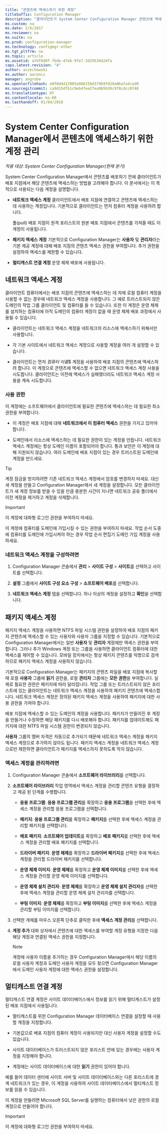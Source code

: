 ```yaml
---
title: "콘텐츠에 액세스하기 위한 계정"
titleSuffix: Configuration Manager
description: "클라이언트가 System Center Configuration Manager 콘텐츠에 액세스하는 계정에 대해 알아봅니다."
ms.custom: na
ms.date: 2/6/2017
ms.reviewer: na
ms.suite: na
ms.prod: configuration-manager
ms.technology: configmgr-other
ms.tgt_pltfrm: na
ms.topic: article
ms.assetid: a7df9d0f-fbde-47eb-97e7-3d29536424fa
caps.latest.revision: "4"
author: aczechowski
ms.author: aaroncz
manager: angrobe
ms.openlocfilehash: e0f0d4d12905a986159d379b9fd29a06afa4cad0
ms.sourcegitcommit: ca9d15dfb1c9eb47ee27ea9b5b39c9f8cdcc0748
ms.translationtype: HT
ms.contentlocale: ko-KR
ms.lasthandoff: 01/04/2018
---
```

# <a name="manage-accounts-to-access-content-in-system-center-configuration-manager"></a>System Center Configuration Manager에서 콘텐츠에 액세스하기 위한 계정 관리

*적용 대상: System Center Configuration Manager(현재 분기)*

System Center Configuration Manager에서 콘텐츠를 배포하기 전에 클라이언트가 배포 지점에서 해당 콘텐츠에 액세스하는 방법을 고려해야 합니다. 이 문서에서는 이 목적으로 사용되는 다음 계정을 설명합니다.

-   **네트워크 액세스 계정** 클라이언트에서 배포 지점에 연결하고 콘텐츠에 액세스하는 데 사용하는 계정입니다. 기본적으로 클라이언트는 먼저 컴퓨터 계정을 사용하려 합니다.

     풀(pull) 배포 지점이 원격 포리스트의 원본 배포 지점에서 콘텐츠를 가져올 때도 이 계정이 사용됩니다.  

-   **패키지 액세스 계정** 기본적으로 Configuration Manager는 **사용자** 및 **관리자**라는 기본 제공 계정에 대해 배포 지점의 콘텐츠 액세스 권한을 부여합니다. 추가 권한을 설정하여 액세스를 제한할 수 있습니다.  

-   **멀티캐스트 연결 계정** 운영 체제 배포에 사용됩니다.  

##  <a name="bkmk_NAA"></a> 네트워크 액세스 계정  
 클라이언트 컴퓨터에서는 배포 지점의 콘텐츠에 액세스하는 데 자체 로컬 컴퓨터 계정을 사용할 수 없는 경우에 네트워크 액세스 계정을 사용합니다. 그 예로 트러스트되지 않은 도메인의 작업 그룹 클라이언트 및 컴퓨터를 들 수 있습니다. 또한 이 계정은 운영 체제를 설치하는 컴퓨터에 아직 도메인의 컴퓨터 계정이 없을 때 운영 체제 배포 과정에서 사용될 수 있습니다.  

-   클라이언트는 네트워크 액세스 계정을 네트워크의 리소스에 액세스하기 위해서만 사용합니다.  

-   각 기본 사이트에서 네트워크 액세스 계정으로 사용할 계정을 여러 개 설정할 수 있습니다.  

-   클라이언트는 먼저 *컴퓨터 이름*$ 계정을 사용하여 배포 지점의 콘텐츠에 액세스하려 합니다. 이 계정으로 콘텐츠에 액세스할 수 없으면 네트워크 액세스 계정 사용을 시도합니다. 클라이언트는 이전에 액세스가 실패했더라도 네트워크 액세스 계정 사용을 계속 시도합니다.  

### <a name="permissions"></a>사용 권한
이 계정에는 소프트웨어에서 클라이언트에 필요한 콘텐츠에 액세스하는 데 필요한 최소 권한을 부여합니다.  

-   이 계정은 배포 지점에 대해 **네트워크에서 이 컴퓨터 액세스** 권한을 가지고 있어야 합니다.  

-   도메인에서 리소스에 액세스하는 데 필요한 권한이 있는 계정을 만듭니다. 네트워크 액세스 계정에는 항상 도메인 이름이 포함되어야 합니다. 통과 보안은 이 계정에 대해 지원되지 않습니다. 여러 도메인에 배포 지점이 있는 경우 트러스트된 도메인에 계정을 만드세요.  

> [!TIP]  
>  계정 잠금을 방지하려면 기존 네트워크 액세스 계정에서 암호를 변경하지 마세요. 대신 새 계정을 만들고 Configuration Manager에서 새 계정을 설정합니다. 모든 클라이언트가 새 계정 정보를 받을 수 있을 만큼 충분한 시간이 지나면 네트워크 공유 폴더에서 이전 계정을 제거하고 계정을 삭제합니다.  

> [!IMPORTANT]  
>  이 계정에 대화형 로그인 권한을 부여하지 마세요.  
>   
>  이 계정에 컴퓨터를 도메인에 가입시킬 수 있는 권한을 부여하지 마세요. 작업 순서 도중에 컴퓨터를 도메인에 가입시켜야 하는 경우 작업 순서 편집기 도메인 가입 계정을 사용하세요.  

### <a name="to-configure-the-network-access-account"></a>네트워크 액세스 계정을 구성하려면  

1.  Configuration Manager 콘솔에서 **관리** >   **사이트 구성** >  **사이트**를 선택하고 사이트를 선택합니다.  

2.  **설정** 그룹에서 **사이트 구성 요소 구성** > **소프트웨어 배포**를 선택합니다.  

3.  **네트워크 액세스 계정** 탭을 선택합니다. 하나 이상의 계정을 설정하고 **확인**을 선택합니다.  

##  <a name="bkmk_Paa"></a> 패키지 액세스 계정  
 패키지 액세스 계정을 사용하면 NTFS 파일 시스템 권한을 설정하여 배포 지점의 패키지 콘텐츠에 액세스할 수 있는 사용자와 사용자 그룹을 지정할 수 있습니다. 기본적으로 Configuration Manager에서는 일반 **사용자** 및 **관리자** 계정에만 액세스 권한을 부여합니다. 그러나 추가 Windows 계정 또는 그룹을 사용하면 클라이언트 컴퓨터에 대한 액세스를 제어할 수 있습니다. 모바일 장치에서는 항상 패키지 콘텐츠를 익명으로 검색하므로 패키지 액세스 계정을 사용하지 않습니다.  

 기본적으로 Configuration Manager는 패키지의 콘텐츠 파일을 배포 지점에 복사할 때 로컬 **사용자** 그룹에 **읽기** 권한을, 로컬 **관리자** 그룹에는 **모든 권한**을 부여합니다. 실제로 필요한 권한은 패키지에 따라 달라집니다. 작업 그룹 또는 트러스트되지 않은 포리스트에 있는 클라이언트는 네트워크 액세스 계정을 사용하여 패키지 콘텐츠에 액세스합니다. 네트워크 액세스 계정은 정의된 패키지 액세스 계정을 사용하여 패키지에 대한 사용 권한을 가져야 합니다.  

 배포 지점에 액세스할 수 있는 도메인의 계정을 사용합니다. 패키지가 만들어진 후 계정을 만들거나 수정하면 해당 패키지를 다시 배포해야 합니다. 패키지를 업데이트해도 패키지에 대한 NTFS 파일 시스템 권한이 변경되지 않습니다.  

 **사용자** 그룹의 멤버 자격은 자동으로 추가되기 때문에 네트워크 액세스 계정을 패키지 액세스 계정으로 추가하지 않아도 됩니다. 패키지 액세스 계정을 네트워크 액세스 계정으로만 제한하면 클라이언트가 패키지를 액세스하지 못하도록 막지 않습니다.  

### <a name="to-manage-access-accounts"></a>액세스 계정을 관리하려면  

1.  Configuration Manager 콘솔에서 **소프트웨어 라이브러리**를 선택합니다.  

2.  **소프트웨어 라이브러리** 작업 영역에서 액세스 계정을 관리할 콘텐츠 유형을 결정하고 제공 된 단계를 수행합니다.  

    -   **응용 프로그램**: **응용 프로그램 관리**를 확장하고 **응용 프로그램**을 선택한 후에 액세스 계정을 관리할 응용 프로그램을 선택합니다.  

    -   **패키지**: **응용 프로그램 관리**를 확장하고 **패키지**를 선택한 후에 액세스 계정을 관리할 패키지를 선택합니다.  

    -   **배포 패키지**: **소프트웨어 업데이트**를 확장하고 **배포 패키지**를 선택한 후에 액세스 계정을 관리할 배포 패키지를 선택합니다.  

    -   **드라이버 패키지**: **운영 체제**를 확장하고 **드라이버 패키지**를 선택한 후에 액세스 계정을 관리할 드라이버 패키지를 선택합니다.  

    -   **운영 체제 이미지**: **운영 체제**를 확장하고 **운영 체제 이미지**를 선택한 후에 액세스 계정을 관리할 운영 체제 이미지를 선택합니다.  

    -   **운영 체제 설치 관리자**: **운영 체제**를 확장하고 **운영 체제 설치 관리자**를 선택한 후에 액세스 계정을 관리할 운영 체제 설치 관리자를 선택합니다.  

    -   **부팅 이미지**: **운영 체제**를 확장하고 **부팅 이미지**를 선택한 후에 액세스 계정을 관리할 부팅 이미지를 선택합니다.  

3.  선택한 개체를 마우스 오른쪽 단추로 클릭한 후에 **액세스 계정 관리**를 선택합니다.  

4.  **계정 추가** 대화 상자에서 콘텐츠에 대한 액세스를 부여할 계정 유형을 지정한 다음 해당 계정과 연결된 액세스 권한을 지정합니다.  

    > [!NOTE]  
    >  계정에 사용자 이름을 추가하는 경우 Configuration Manager에서 해당 이름의 로컬 사용자 계정과 도메인 사용자 계정을 모두 찾으면 Configuration Manager에서 도메인 사용자 계정에 대한 액세스 권한을 설정합니다.  

##  <a name="bkmk_multi"></a> 멀티캐스트 연결 계정  
 멀티캐스트 연결 계정은 사이트 데이터베이스에서 정보를 읽기 위해 멀티캐스트가 설정된 배포 지점에서 사용됩니다.  

-   멀티캐스트를 위한 Configuration Manager 데이터베이스 연결을 설정할 때 사용할 계정을 지정합니다.  

-   기본값으로 배포 지점의 컴퓨터 계정이 사용되지만 대신 사용자 계정을 설정할 수도 있습니다.  

-   사이트 데이터베이스가 트러스트되지 않은 포리스트 안에 있는 경우에는 사용자 계정을 지정해야 합니다.  

-   계정에는 사이트 데이터베이스에 대한 **읽기** 권한이 있어야 합니다.  

예를 들어 데이터 센터에 사이트 서버 및 사이트 데이터베이스와는 다른 포리스트에 경계 네트워크가 있는 경우, 이 계정을 사용하여 사이트 데이터베이스에서 멀티캐스트 정보를 읽을 수 있습니다.

이 계정을 만들려면 Microsoft SQL Server를 실행하는 컴퓨터에서 낮은 권한의 로컬 계정으로 만들어야 합니다.  

> [!IMPORTANT]  
>  이 계정에 대화형 로그인 권한을 부여하지 마세요.  
